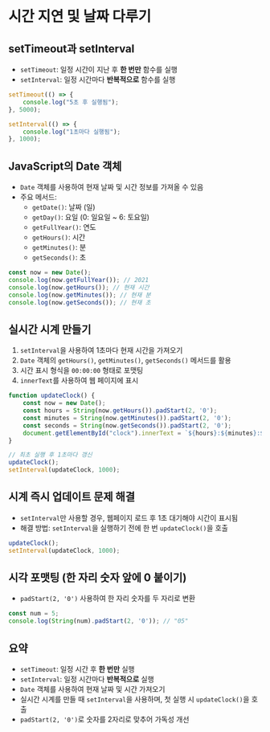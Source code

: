 # 시간 지연 및 날짜 다루기

## setTimeout과 setInterval

- `setTimeout`: 일정 시간이 지난 후 **한 번만** 함수를 실행
- `setInterval`: 일정 시간마다 **반복적으로** 함수를 실행

```javascript
setTimeout(() => {
    console.log("5초 후 실행됨");
}, 5000);
```

```javascript
setInterval(() => {
    console.log("1초마다 실행됨");
}, 1000);
```

## JavaScript의 Date 객체

- `Date` 객체를 사용하여 현재 날짜 및 시간 정보를 가져올 수 있음
- 주요 메서드:
  - `getDate()`: 날짜 (일)
  - `getDay()`: 요일 (0: 일요일 ~ 6: 토요일)
  - `getFullYear()`: 연도
  - `getHours()`: 시간
  - `getMinutes()`: 분
  - `getSeconds()`: 초

```javascript
const now = new Date();
console.log(now.getFullYear()); // 2021
console.log(now.getHours()); // 현재 시간
console.log(now.getMinutes()); // 현재 분
console.log(now.getSeconds()); // 현재 초
```

## 실시간 시계 만들기

1. `setInterval`을 사용하여 1초마다 현재 시간을 가져오기
2. `Date` 객체의 `getHours()`, `getMinutes()`, `getSeconds()` 메서드를 활용
3. 시간 표시 형식을 `00:00:00` 형태로 포맷팅
4. `innerText`를 사용하여 웹 페이지에 표시

```javascript
function updateClock() {
    const now = new Date();
    const hours = String(now.getHours()).padStart(2, '0');
    const minutes = String(now.getMinutes()).padStart(2, '0');
    const seconds = String(now.getSeconds()).padStart(2, '0');
    document.getElementById("clock").innerText = `${hours}:${minutes}:${seconds}`;
}

// 최초 실행 후 1초마다 갱신
updateClock();
setInterval(updateClock, 1000);
```

## 시계 즉시 업데이트 문제 해결

- `setInterval`만 사용할 경우, 웹페이지 로드 후 1초 대기해야 시간이 표시됨
- 해결 방법: `setInterval`을 실행하기 전에 한 번 `updateClock()`을 호출

```javascript
updateClock();
setInterval(updateClock, 1000);
```

## 시각 포맷팅 (한 자리 숫자 앞에 0 붙이기)

- `padStart(2, '0')` 사용하여 한 자리 숫자를 두 자리로 변환

```javascript
const num = 5;
console.log(String(num).padStart(2, '0')); // "05"
```

## 요약

- `setTimeout`: 일정 시간 후 **한 번만** 실행
- `setInterval`: 일정 시간마다 **반복적으로** 실행
- `Date` 객체를 사용하여 현재 날짜 및 시간 가져오기
- 실시간 시계를 만들 때 `setInterval`을 사용하며, 첫 실행 시 `updateClock()`을 호출
- `padStart(2, '0')`로 숫자를 2자리로 맞추어 가독성 개선


